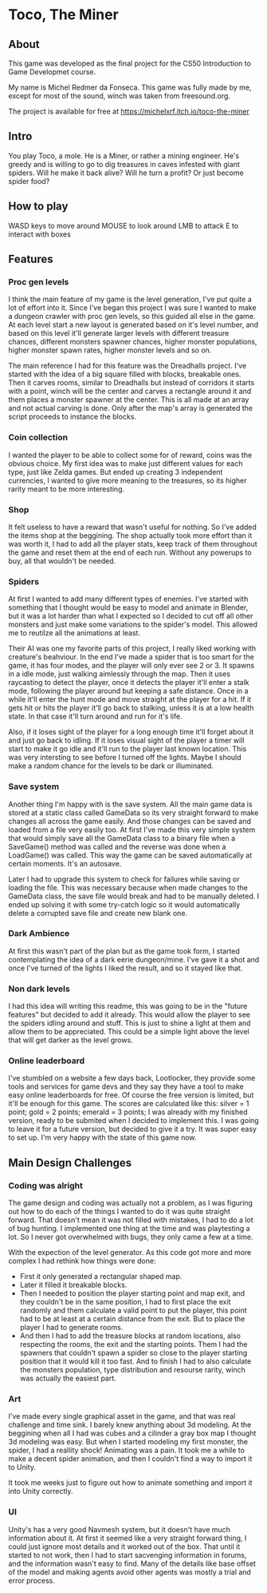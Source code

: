 # Toco, The Miner

## About

This game was developed as the final project for the CS50 Introduction to Game Developmet course.

My name is Michel Redmer da Fonseca. This game was fully made by me, except for most of the sound, winch was taken from freesound.org.

The project is available for free at https://michelxrf.itch.io/toco-the-miner

## Intro

You play Toco, a mole. He is a Miner, or rather a mining engineer. He's greedy and is willing to go to dig treasures in caves infested with giant spiders. Will he make it back alive? Will he turn a profit? Or just become spider food?

## How to play

WASD keys to move around
MOUSE to look around
LMB to attack
E to interact with boxes

## Features

### Proc gen levels

I think the main feature of my game is the level generation, I've put quite a lot of effort into it. Since I've began this project I was sure I wanted to make a dungeon crawler with proc gen levels, so this guided all else in the game. At each level start a new layout is generated based on it's level number, and based on this level it'll generate larger levels with different treasure chances, different monsters spawner chances, higher monster populations, higher monster spawn rates, higher monster levels and so on.

The main reference I had for this feature was the Dreadhalls project. I've started with the idea of a big square filled with blocks, breakable ones. Then it carves rooms, similar to Dreadhalls but instead of corridors it starts with a point, winch will be the center and carves a rectangle around it and them places a monster spawner at the center. This is all made at an array and not actual carving is done. Only after the map's array is generated the script proceeds to instance the blocks.

### Coin collection

I wanted the player to be able to collect some for of reward, coins was the obvious choice. My first idea was to make just different values for each type, just like Zelda games. But ended up creating 3 independent currencies, I wanted to give more meaning to the treasures, so its higher rarity meant to be more interesting.

### Shop

It felt useless to have a reward that wasn't useful for nothing. So I've added the items shop at the beggining. The shop actually took more effort than it was worth it, I had to add all the player stats, keep track of them throughout the game and reset them at the end of each run. Without any powerups to buy, all that wouldn't be needed.

### Spiders

At first I wanted to add many different types of enemies. I've started with something that I thought would be easy to model and animate in Blender, but it was a lot harder than what I expected so I decided to cut off all other monsters and just make some variations to the spider's model. This allowed me to reutilze all the animations at least.

Their AI was one my favorite parts of this project, I really liked working with creature's beahviour. In the end I've made a spider that is too smart for the game, it has four modes, and the player will only ever see 2 or 3. It spawns in a idle mode, just walking aimlessly through the map. Then it uses raycasting to detect the player, once it detects the player it'll enter a stalk mode, following the player around but keeping a safe distance. Once in a while it'll enter the hunt mode and move straight at the player for a hit. If it gets hit or hits the player it'll go back to stalking, unless it is at a low health state. In that case it'll turn around and run for it's life.

Also, if it loses sight of the player for a long enough time it'll forget about it and just go back to idling. If it loses visual sight of the player a timer will start to make it go idle and it'll run to the player last known location. This was very intersting to see before I turned off the lights. Maybe I should make a random chance for the levels to be dark or illuminated.

### Save system

Another thing I'm happy with is the save system. All the main game data is stored at a static class called GameData so its very straight forward to make changes all across the game easily. And those changes can be saved and loaded from a file very easily too. At first I've made this very simple system that would simply save all the GameData class to a binary file when a SaveGame() method was called and the reverse was done when a LoadGame() was called. This way the game can be saved automatically at certain moments. It's an autosave.

Later I had to upgrade this system to check for failures while saving or loading the file. This was necessary because when made changes to the GameData class, the save file would break and had to be manually deleted. I ended up solving it with some try-catch logic so it would automatically delete a corrupted save file and create new blank one.

### Dark Ambience

At first this wasn't part of the plan but as the game took form, I started contemplating the idea of a dark eerie dungeon/mine. I've gave it a shot and once I've turned of the lights I liked the result, and so it stayed like that.

### Non dark levels

I had this idea will writing this readme, this was going to be in the "future features" but decided to add it already. This would allow the player to see the spiders idling around and stuff. This is just to shine a light at them and allow them to be appreciated. This could be a simple light above the level that will get darker as the level grows.

### Online leaderboard

I've stumbled on a website a few days back, Lootlocker, they provide some tools and services for game devs and they say they have a tool to make easy online leaderboards for free. Of course the free version is limited, but it'll be enough for this game.
The scores are calculated like this: silver = 1 point; gold = 2 points; emerald = 3 points;
I was already with my finished version, ready to be submited when I decided to implement this. I was going to leave it for a future version, but decided to give it a try. It was super easy to set up. I'm very happy with the state of this game now.

## Main Design Challenges

### Coding was alright

The game design and coding was actually not a problem, as I was figuring out how to do each of the things I wanted to do it was quite straight forward. That doesn't mean it was not filled with mistakes, I had to do a lot of bug hunting. I implemented one thing at the time and was playtesting a lot. So I never got overwhelmed with bugs, they only came a few at a time.

With the expection of the level generator. As this code got more and more complex I had rethink how things were done:
- First it only generated a rectangular shaped map.
- Later it filled it breakable blocks. 
- Then I needed to position the player starting point and map exit, and they couldn't be in the same position, I had to first place the exit randomly and them calculate a valid point to put the player, this point had to be at least at a certain distance from the exit. But to place the player I had to generate rooms.
- And then I had to add the treasure blocks at random locations, also respecting the rooms, the exit and the starting points. Them I had the spawners that couldn't spawn a spider so close to the player starting position that it would kill it too fast. And to finish I had to also calculate the monsters population, type distribution and resourse rarity, winch was actually the easiest part.

### Art

I've made every single graphical asset in the game, and that was real challenge and time sink. I barely knew anything about 3d modeling. At the beggining when all I had was cubes and a cilinder a gray box map I thought 3d modeling was easy. But when I started modeling my first monster, the spider, I had a reallity shock! Animating was a pain. It took me a while to make a decent spider animation, and then I couldn't find a way to import it to Unity.

It took me weeks just to figure out how to animate something and import it into Unity correctly.

### UI

Unity's has a very good Navmesh system, but it doesn't have much information about it. At first it seemed like a very straight forward thing, I could just ignore most details and it worked out of the box. That until it started to not work, then I had to start sacvenging information in forums, and the information wasn't easy to find. Many of the details like base offset of the model and making agents avoid other agents was mostly a trial and error process.